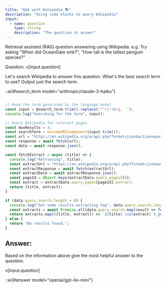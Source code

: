 ```yaml
---
title: "Q&A with Wikipedia 📚"
description: "Using code blocks to query Wikipedia"
input:
  - name: question
    type: string
    description: "The question to answer"
---
```


<!-- The code block is connected to the web so it can be used to hit external APIs too. This can be very useful in a number of ways. Here we show how it can be used to query for up-to-date information from Wikipedia. -->

Retrieval assisted (RAG) question answering using Wikipedia.
e.g. Try asking "When did OceanGate sink?", "How tall is the tallest penguin species?"

Question: v[input.question]

<!-- First we get the language model to generate a search term -->

Let's search Wikipedia to answer this question. What's the best search term to use? Output just the search term.

::ai{#search_term model="anthropic/claude-3-haiku"}

<!-- This chunk of code will hit Wikipedia's API and extract the top 3 articles -->


```js {#wikipedia_results}

// Read the term generated by the language model
const input = @search_term.trim().replace(/^"+|"+$/g, '');
console.log("Searching for the term", input);

// Query Wikipedia for relevant pages
const maxResults = 3;
const searchTerm = encodeURIComponent(input.trim());
const url = "https://en.wikipedia.org/w/api.php?format=json&action=query&list=search&srsearch=" + searchTerm + "&srlimit=" + maxResults + "&utf8=&origin=*";
const response = await fetch(url);
const data = await response.json();

const fetchExtract = async (title) => {
  console.log("Retrieving", title);
  const extractUrl = "https://en.wikipedia.org/w/api.php?format=json&action=query&prop=extracts&exintro&explaintext&titles=" + encodeURIComponent(title) + "&redirects=1&origin=*";
  const extractResponse = await fetch(extractUrl);
  const extractData = await extractResponse.json();
  const pageId = Object.keys(extractData.query.pages)[0];
  const extract = extractData.query.pages[pageId].extract;
  return [title, extract];
}

if (data.query.search.length > 0) {
  console.log("Got some results extracting top", data.query.search.length);
  const extracts = await Promise.all(data.query.search.map(result => fetchExtract(result.title)));
  return extracts.map(([title, extract]) => `${title} \n${extract}`).join("\n\n");
} else {
  return "No results found.";
}

```

<!-- The code returns the top 3 Wikipedia articles that match the search term -->

## Answer:

Based on the information above give the most helpful answer to the question.

v[input.question]

::ai{#answer model="openai/gpt-4o-mini"}